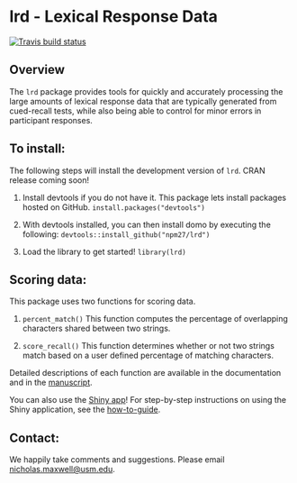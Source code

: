 # lrd - Lexical Response Data

[![Travis build status](https://travis-ci.org/npm27/lrd.svg?branch=master)](https://travis-ci.org/npm27/lrd)

## Overview

The `lrd` package provides tools for quickly and accurately processing the large amounts of lexical response data that are typically generated from cued-recall tests, while also being able to control for minor errors in participant responses.

## To install:

The following steps will install the development version of `lrd`. CRAN release coming soon!

  1. Install devtools if you do not have it. This package lets install packages hosted on GitHub. `install.packages("devtools")`

  2. With devtools installed, you can then install domo by executing the following: `devtools::install_github("npm27/lrd")`

  3. Load the library to get started! `library(lrd)`

## Scoring data:

This package uses two functions for scoring data.

  1. `percent_match()` This function computes the percentage of overlapping characters shared between two strings.
	
  2. `score_recall()` This function determines whether or not two strings match based on a user defined percentage of matching characters.

Detailed descriptions of each function are available in the documentation and in the [manuscript](https://osf.io/g96a7/).

You can also use the [Shiny app](https://npm27.shinyapps.io/lrdshiny/)! For step-by-step instructions on using the Shiny application, see the [how-to-guide](https://www.macapsych.com/lexical-re).

## Contact:

We happily take comments and suggestions. Please email nicholas.maxwell@usm.edu.
